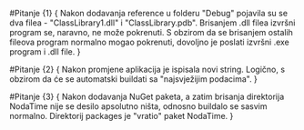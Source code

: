 #Pitanje {1}
{
  Nakon dodavanja reference u folderu "Debug" pojavila su se dva filea - "ClassLibrary1.dll" i "ClassLibrary.pdb".
  Brisanjem .dll filea izvršni program se, naravno, ne može pokrenuti.
  S obzirom da se brisanjem ostalih fileova program normalno mogao pokrenuti, dovoljno je poslati izvršni .exe 
  program i .dll file.
}

#Pitanje {2}
{
  Nakon promjene aplikacija je ispisala novi string. Logično, s obzirom da će se automatski buildati sa "najsvježijim
  podacima". 
}

#Pitanje {3}
{
  Nakon dodavanja NuGet paketa, a zatim brisanja direktorija NodaTime nije se desilo apsolutno ništa, odnosno buildalo
  se sasvim normalno.
  Direktorij packages je "vratio" paket NodaTime.
}

